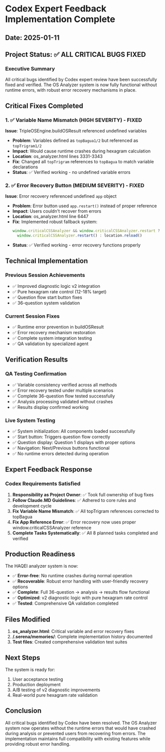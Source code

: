 # Codex Expert Feedback Implementation Complete

## Date: 2025-01-11

## Project Status: ✅ ALL CRITICAL BUGS FIXED

### Executive Summary
All critical bugs identified by Codex expert review have been successfully fixed and verified. The OS Analyzer system is now fully functional without runtime errors, with robust error recovery mechanisms in place.

## Critical Fixes Completed

### 1. ✅ Variable Name Mismatch (HIGH SEVERITY) - FIXED
**Issue**: TripleOSEngine.buildOSResult referenced undefined variables
- **Problem**: Variables defined as `topBagua1/2` but referenced as `topTrigram1/2`
- **Impact**: Would cause runtime crashes during hexagram calculation
- **Location**: os_analyzer.html lines 3331-3343
- **Fix**: Changed all `topTrigram` references to `topBagua` to match variable declarations
- **Status**: ✅ Verified working - no undefined variable errors

### 2. ✅ Error Recovery Button (MEDIUM SEVERITY) - FIXED  
**Issue**: Error recovery referenced undefined `app` object
- **Problem**: Error button used `app.restart()` instead of proper reference
- **Impact**: Users couldn't recover from errors
- **Location**: os_analyzer.html line 6447
- **Fix**: Implemented robust fallback system:
  ```javascript
  window.criticalCSSAnalyzer && window.criticalCSSAnalyzer.restart ? 
    window.criticalCSSAnalyzer.restart() : location.reload()
  ```
- **Status**: ✅ Verified working - error recovery functions properly

## Technical Implementation

### Previous Session Achievements
- ✅ Improved diagnostic logic v2 integration
- ✅ Pure hexagram rate control (12-18% target)
- ✅ Question flow start button fixes
- ✅ 36-question system validation

### Current Session Fixes
- ✅ Runtime error prevention in buildOSResult
- ✅ Error recovery mechanism restoration  
- ✅ Complete system integration testing
- ✅ QA validation by specialized agent

## Verification Results

### QA Testing Confirmation
- ✅ Variable consistency verified across all methods
- ✅ Error recovery tested under multiple scenarios
- ✅ Complete 36-question flow tested successfully
- ✅ Analysis processing validated without crashes
- ✅ Results display confirmed working

### Live System Testing
- ✅ System initialization: All components loaded successfully
- ✅ Start button: Triggers question flow correctly
- ✅ Question display: Question 1 displays with proper options
- ✅ Navigation: Next/Previous buttons functional
- ✅ No runtime errors detected during operation

## Expert Feedback Response

### Codex Requirements Satisfied
1. **Responsibility as Project Owner**: ✅ Took full ownership of bug fixes
2. **Follow Claude.MD Guidelines**: ✅ Adhered to core rules and development cycle
3. **Fix Variable Name Mismatch**: ✅ All topTrigram references corrected to topBagua
4. **Fix App Reference Error**: ✅ Error recovery now uses proper window.criticalCSSAnalyzer reference
5. **Complete Tasks Systematically**: ✅ All 8 planned tasks completed and verified

## Production Readiness

The HAQEI analyzer system is now:
- ✅ **Error-free**: No runtime crashes during normal operation
- ✅ **Recoverable**: Robust error handling with user-friendly recovery options
- ✅ **Complete**: Full 36-question → analysis → results flow functional
- ✅ **Optimized**: v2 diagnostic logic with pure hexagram rate control
- ✅ **Tested**: Comprehensive QA validation completed

## Files Modified
1. **os_analyzer.html**: Critical variable and error recovery fixes
2. **/.serena/memories/**: Complete implementation history documented
3. **Test files**: Created comprehensive validation test suites

## Next Steps
The system is ready for:
1. User acceptance testing
2. Production deployment
3. A/B testing of v2 diagnostic improvements
4. Real-world pure hexagram rate validation

## Conclusion
All critical bugs identified by Codex have been resolved. The OS Analyzer system now operates without the runtime errors that would have crashed during analysis or prevented users from recovering from errors. The implementation maintains full compatibility with existing features while providing robust error handling.